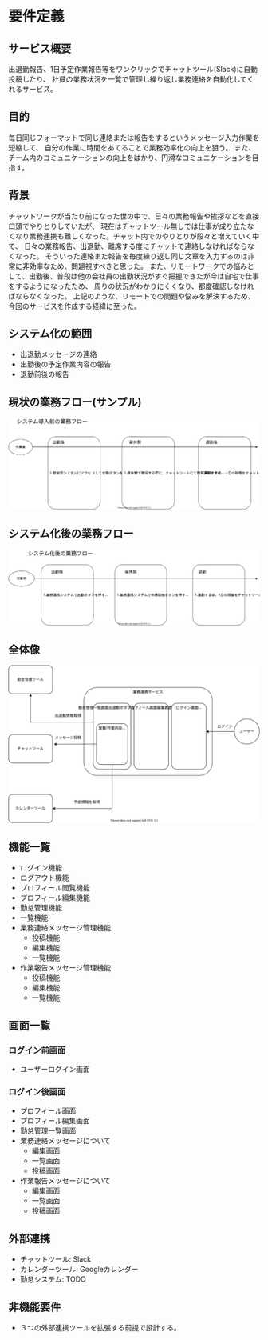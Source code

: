 
# 要件定義

## サービス概要
出退勤報告、1日予定作業報告等をワンクリックでチャットツール(Slack)に自動投稿したり、
社員の業務状況を一覧で管理し繰り返し業務連絡を自動化してくれるサービス。


## 目的
毎日同じフォーマットで同じ連絡または報告をするというメッセージ入力作業を短縮して、
自分の作業に時間をあてることで業務効率化の向上を狙う。
また、チーム内のコミュニケーションの向上をはかり、円滑なコミュニケーションを目指す。


## 背景
チャットワークが当たり前になった世の中で、日々の業務報告や挨拶などを直接口頭でやりとりしていたが、
現在はチャットツール無しでは仕事が成り立たなくなり業務連携も難しくなった。チャット内でのやりとりが段々と増えていく中で、
日々の業務報告、出退勤、離席する度にチャットで連絡しなければならなくなった。
そういった連絡また報告を毎度繰り返し同じ文章を入力するのは非常に非効率なため、問題視すべきと思った。
また、リモートワークでの悩みとして、出勤後、普段は他の会社員の出勤状況がすぐ把握できたが今は自宅で仕事をするようになったため、
周りの状況がわかりにくくなり、都度確認しなければならなくなった。
上記のような、リモートでの問題や悩みを解決するため、今回のサービスを作成する経緯に至った。

## システム化の範囲
- 出退勤メッセージの連絡
- 出勤後の予定作業内容の報告
- 退勤前後の報告

## 現状の業務フロー(サンプル)
![現状の業務フロー](CB.flow.drawio.svg)


## システム化後の業務フロー
![システム化後の業務フロー](AB.flow.drawio.svg)


## 全体像
![全体像](RDD.drawio.svg)

## 機能一覧

- ログイン機能
- ログアウト機能
- プロフィール閲覧機能
- プロフィール編集機能
- 勤怠管理機能
- 一覧機能
- 業務連絡メッセージ管理機能
  * 投稿機能
  * 編集機能
  * 一覧機能
- 作業報告メッセージ管理機能
  * 投稿機能　
  * 編集機能
  * 一覧機能

## 画面一覧
### ログイン前画面
- ユーザーログイン画面


### ログイン後画面
- プロフィール画面
- プロフィール編集画面
- 勤怠管理一覧画面
- 業務連絡メッセージについて
  * 編集画面
  * 一覧画面
  * 投稿画面
- 作業報告メッセージについて
  * 編集画面
  * 一覧画面
  * 投稿画面

## 外部連携
- チャットツール: Slack
- カレンダーツール: Googleカレンダー
- 勤怠システム: TODO

## 非機能要件
- ３つの外部連携ツールを拡張する前提で設計する。
